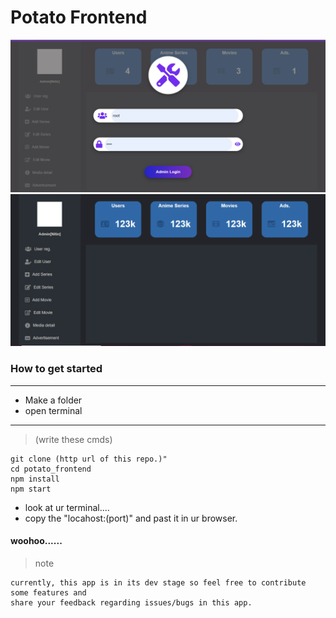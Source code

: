 # Potato Frontend

![alt text](https://github.com/ENIGMA-exe/potato_backend/blob/main/Screenshot%20(40).png?raw=true)
![alt text](https://github.com/ENIGMA-exe/potato_backend/blob/main/Screenshot%20(39).png?raw=true)

### How to get started

---
- Make a folder
- open terminal

---

> (write these cmds)

 ```
git clone (http url of this repo.)"
cd potato_frontend
npm install
npm start
 ```

- look at ur terminal....
- copy the "locahost:(port)" and past it in ur browser.

#### woohoo......


> note
```
currently, this app is in its dev stage so feel free to contribute some features and 
share your feedback regarding issues/bugs in this app.
```
